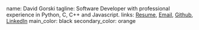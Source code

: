 name: David Gorski
tagline: Software Developer with professional experience in Python, C, C++ and Javascript.
links: [Resume](#), [Email](#), [Github](#), [LinkedIn](#)
main_color: black
secondary_color: orange